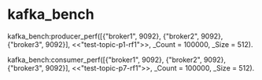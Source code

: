 # kafka_bench

kafka_bench:producer_perf([{"broker1", 9092}, {"broker2", 9092}, {"broker3", 9092}], <<"test-topic-p1-rf1">>, _Count = 100000, _Size = 512).

kafka_bench:consumer_perf([{"broker1", 9092}, {"broker2", 9092}, {"broker3", 9092}], <<"test-topic-p7-rf1">>, _Count = 100000, _Size = 512).

